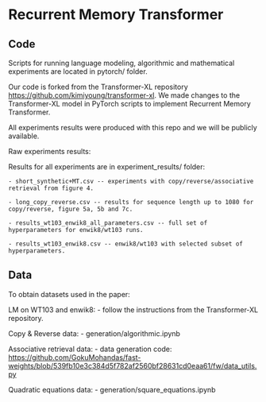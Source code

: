 # Recurrent Memory Transformer

## Code 

Scripts for running language modeling, algorithmic and mathematical experiments are located in pytorch/ folder.

Our code is forked from the Transformer-XL repository https://github.com/kimiyoung/transformer-xl.
We made changes to the Transformer-XL model in PyTorch scripts to implement Recurrent Memory Transformer.

All experiments results were produced with this repo and we will be publicly available.

Raw experiments results:

Results for all experiments are in experiment_results/ folder:

    - short_synthetic+MT.csv -- experiments with copy/reverse/associative retrieval from figure 4.

    - long_copy_reverse.csv -- results for sequence length up to 1080 for copy/reverse, figure 5a, 5b and 7c.
    
    - results_wt103_enwik8_all_parameters.csv -- full set of hyperparameters for enwik8/wt103 runs.

    - results_wt103_enwik8.csv -- enwik8/wt103 with selected subset of hyperparameters.


## Data

To obtain datasets used in the paper:

LM on WT103 and enwik8:
    - follow the instructions from the Transformer-XL repository.

Copy & Reverse data:
    - generation/algorithmic.ipynb
    
Associative retrieval data:
    - data generation code: https://github.com/GokuMohandas/fast-weights/blob/539fb10e3c384d5f782af2560bf28631cd0eaa61/fw/data_utils.py

Quadratic equations data:
    - generation/square_equations.ipynb